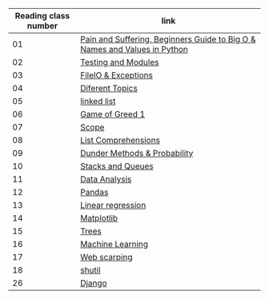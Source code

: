 
|Reading class number|link|
|----|----|
| 01 | [Pain and Suffering, Beginners Guide to Big O & Names and Values in Python](401reads/read01.md)|
| 02 | [Testing and Modules](401reads/read02.md)|
| 03 | [FileIO & Exceptions](401reads/read03.md)|
| 04 | [Diferent Topics](401reads/read04.md)|
| 05 | [linked list](401reads/read05.md)|
| 06 | [Game of Greed 1](401reads/read06.md)|
| 07 | [Scope](401reads/read07.md)|
| 08 | [List Comprehensions](401reads/read08.md)|
| 09 | [Dunder Methods & Probability](401reads/read09.md)|
| 10 | [Stacks and Queues](401reads/read10.md)|
| 11 | [Data Analysis](401reads/read11.md)|
| 12 | [Pandas](401reads/read12.md)|
| 13 | [Linear regression](401reads/read13.md)|
| 14 | [Matplotlib](401reads/read14.md)|
| 15 | [Trees](401reads/read15.md)|
| 16 | [Machine Learning](401reads/read16.md)|
| 17 | [Web scarping](401reads/read17.md)|
| 18 | [shutil](401reads/read18.md)|
| 26 | [Django](401reads/read26.md)|
